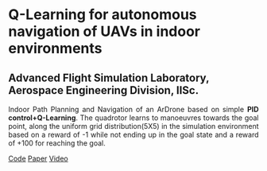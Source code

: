 <h1 class="rsection"><b>Q-Learning for autonomous navigation of UAVs in indoor environments</b></h1>

<h2><b>Advanced Flight Simulation Laboratory, Aerospace Engineering Division, IISc.</b></h2>

<div class="container-fluid">
  <div class="row">
    <!-- <div class="col-md-6">
        <img class="rimg" src="{{ site.github.url }}/media/biped_trained.gif" />
    </div> -->
    <div class="col-md-12">
        <!-- <h3 class="rtitle"><b>Bipedal walking robot using Deep Deterministic Policy Gradient.</b></h3> -->
        <p style="text-align:justify">
        Indoor Path Planning and Navigation of an ArDrone based on simple <strong>PID control+Q-Learning</strong>. The quadrotor learns to manoeuvres towards the goal point, along the uniform grid distribution(5X5) in the simulation environment based on a reward of -1 while not ending up in the goal state and a reward of +100 for reaching the goal.
        </p>
        <a href="https://github.com/nav74neet/rl_ardrone" class="md-link btn-default btn rbtn">Code</a>
        <a href="https://arxiv.org/abs/1801.05086" class="md-link btn-default btn rbtn">Paper</a>
        <a href="https://www.youtube.com/watch?v=SDqPfhUeoCo&feature=youtu.be" class="md-link btn-default btn rbtn">Video</a>
  </div>
</div>
<br>